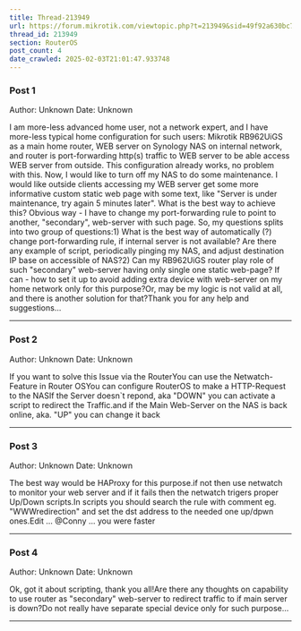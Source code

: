 ```yaml
---
title: Thread-213949
url: https://forum.mikrotik.com/viewtopic.php?t=213949&sid=49f92a630bc7970d8ca50523be880e8f
thread_id: 213949
section: RouterOS
post_count: 4
date_crawled: 2025-02-03T21:01:47.933748
---
```


### Post 1
Author: Unknown
Date: Unknown

I am more-less advanced home user, not a network expert, and I have more-less typical home configuration for such users: Mikrotik RB962UiGS as a main home router, WEB server on Synology NAS on internal network, and router is port-forwarding http(s) traffic to WEB server to be able access WEB server from outside. This configuration already works, no problem with this. Now, I would like to turn off my NAS to do some maintenance. I would like outside clients accessing my WEB server get some more informative custom  static web page with some text, like "Server is under maintenance, try again 5 minutes later". What is the best way to achieve this? Obvious way - I have to change my port-forwarding rule to point to another, "secondary", web-server with such page. So, my questions splits into two group of questions:1) What is the best way of automatically (?) change port-forwarding rule, if internal server is not available? Are there any example of script, periodically pinging my NAS, and adjust destination IP base on accessible of NAS?2) Can my RB962UiGS router play role of such "secondary" web-server having only single one static web-page? If can - how to set it up to avoid adding extra device with web-server on my home network only for this purpose?Or, may be my logic is not valid at all, and there is another solution for that?Thank you for any help and suggestions...

---
### Post 2
Author: Unknown
Date: Unknown

If you want to solve this Issue via the RouterYou can use the Netwatch-Feature in Router OSYou can configure RouterOS to make a HTTP-Request to the NASIf the Server doesn`t repond, aka "DOWN" you can activate a script to redirect the Traffic.and if the Main Web-Server on the NAS is back online, aka. "UP" you can change it back

---
### Post 3
Author: Unknown
Date: Unknown

The best way would be HAProxy for this purpose.if not then use netwatch to monitor your web server and if it fails then the netwatch trigers proper Up/Down scripts.In scripts you should search the rule with comment eg. "WWWredirection" and set the dst address to the needed one up/dpwn ones.Edit ... @Conny ... you were faster

---
### Post 4
Author: Unknown
Date: Unknown

Ok, got it about scripting, thank you all!Are there any thoughts on capability to use router as "secondary" web-server to redirect traffic to if main server is down?Do not really have separate special device only for such purpose...

---
